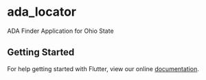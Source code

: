 # ada_locator

ADA Finder Application for Ohio State

## Getting Started

For help getting started with Flutter, view our online
[documentation](https://flutter.io/).
